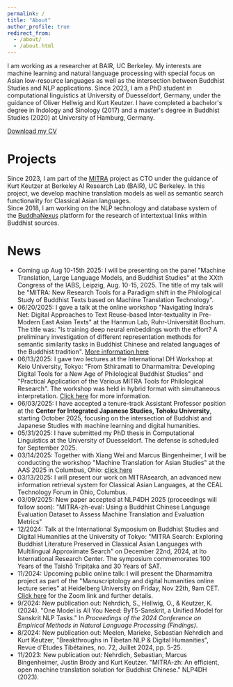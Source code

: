 ```yaml
---
permalink: /
title: "About"
author_profile: true
redirect_from:
  - /about/
  - /about.html
---
```


I am working as a researcher at BAIR, UC Berkeley. My interests are machine learning and natural language processing with special focus on Asian low-resource languages as well as the intersection between Buddhist Studies and NLP applications. Since 2023, I am a PhD student in computational linguistics at University of Duesseldorf, Germany, under the guidance of Oliver Hellwig and Kurt Keutzer. I have completed a bachelor's degree in Indology and Sinology (2017) and a master's degree in Buddhist Studies (2020) at University of Hamburg, Germany. 

[Download my CV](/files/cv-2025-june.pdf)

Projects
=====
Since 2023, I am part of the [MITRA](https://dharmamitra.org) project as CTO under the guidance of Kurt Keutzer at Berkeley AI Research Lab (BAIR), UC Berkeley. In this project, we develop machine translation models as well as semantic search functionality for Classical Asian languages.  
Since 2018, I am working on the NLP technology and database system of the [BuddhaNexus](https://buddhanexus.net) platform for the research of intertextual links within Buddhist sources.  

News
=====
- Coming up Aug 10-15th 2025: I will be presenting on the panel "Machine Translation, Large Language Models, and Buddhist Studies" at the XXth Congress of the IABS, Leipzig, Aug. 10-15, 2025. The title of my talk will be "MITRA: New Research Tools for a Paradigm shift in the Philological Study of Buddhist Texts based on Machine Translation Technology".
- 06/20/2025: I gave a talk at the online workshop "Navigating Indra’s Net: Digital Approaches to Text Reuse-based Inter-textuality in Pre-Modern East Asian Texts" at the Hanmun Lab, Ruhr-Universität Bochum. The title was: "Is training deep neural embeddings worth the effort? A preliminary investigation of different representation methods for semantic similarity tasks in Buddhist Chinese and related languages of the Buddhist tradition". [More information here](https://www.oaw.ruhr-uni-bochum.de/forschung/hanmun_lab/worhshops/index.html.en)
- 06/13/2025: I gave two lectures at the International DH Workshop at Keio University, Tokyo: "From Sthiramati to Dharmamitra: Developing Digital Tools for a New Age of Philological Buddhist Studies" and "Practical Application of the Various MITRA Tools for Philological Research". The workshop was held in hybrid format with simultaneous interpretation. [Click here](https://sites.google.com/view/dhws2025b/) for more information.
- 06/03/2025: I have accepted a tenure-track Assistant Professor position at the **Center for Integrated Japanese Studies, Tohoku University**, starting October 2025, focusing on the intersection of Buddhist and Japanese Studies with machine learning and digital humanities.
- 05/31/2025: I have submitted my PhD thesis in Computational Linguistics at the University of Duesseldorf. The defense is scheduled for September 2025.
- 03/14/2025: Together with Xiang Wei and Marcus Bingenheimer, I will be conducting the workshop "Machine Translation for Asian Studies" at the AAS 2025 in Columbus, Ohio: [click here](https://asianstudies.confex.com/asianstudies/2025/meetingapp.cgi/Session/8470)
- 03/13/2025: I will present our work on MITRAsearch, an advanced new information retrieval system for Classical Asian Languages, at the CEAL Technology Forum in Ohio, Columbus.
- 03/09/2025: New paper accepted at NLP4DH 2025 (proceedings will follow soon): "MITRA-zh-eval: Using a Buddhist Chinese Language Evaluation Dataset to Assess Machine Translation and Evaluation Metrics"
- 12/2024: Talk at the International Symposium on Buddhist Studies and Digital Humanities at the University of Tokyo: "MITRA Search: Exploring Buddhist Literature Preserved in Classical Asian Languages with Multilingual Approximate Search" on December 22nd, 2024, at Ito International Research Center. The symposium commemorates 100 Years of the Taishō Tripiṭaka and 30 Years of SAT.
- 11/2024: Upcoming public online talk: I will present the Dharmamitra project as part of the "Manuscriptology and digital humanities online lecture series" at Heidelberg University on Friday, Nov 22th, 9am CET. [Click here](https://www.sai.uni-heidelberg.de/en/events-at-sai/dharmamitra-2024-11-22) for the Zoom link and further details.
- 9/2024: New publication out: Nehrdich, S., Hellwig, O., & Keutzer, K. (2024). "One Model is All You Need: ByT5-Sanskrit, a Unified Model for Sanskrit NLP Tasks." In <i>Proceedings of the 2024 Conference on Empirical Methods in Natural Language Processing (Findings)</i>.
- 8/2024: New publication out: Meelen, Marieke, Sebastian Nehrdich and Kurt Keutzer, "Breakthroughs in Tibetan NLP & Digital Humanities", Revue d'Etudes Tibétaines, no. 72, Juillet 2024, pp. 5-25.
- 11/2023: New publication out: Nehrdich, Sebastian, Marcus Bingenheimer, Justin Brody and Kurt Keutzer. "MITRA-zh: An efficient, open machine translation solution for Buddhist Chinese." NLP4DH (2023).





